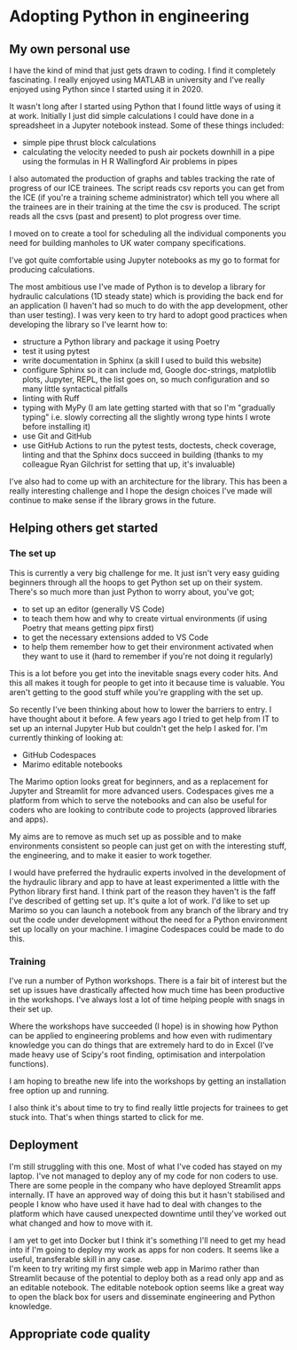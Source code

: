# Adopting Python in engineering  
## My own personal use

I have the kind of mind that just gets drawn to coding. I find it completely fascinating. I really enjoyed using MATLAB in university and I've really enjoyed using Python since I started using it in 2020.  

It wasn't long after I started using Python that I found little ways of using it at work. Initially I just did simple calculations I could have done in a spreadsheet in a Jupyter notebook instead. Some of these things included:  

* simple pipe thrust block calculations  
* calculating the velocity needed to push air pockets downhill in a pipe using the formulas in H R Wallingford Air problems in pipes   

I also automated the production of graphs and tables tracking the rate of progress of our ICE trainees. The script reads csv reports you can get from the ICE (if you're a training scheme administrator) which tell you where all the trainees are in their training at the time the csv is produced. The script reads all the csvs (past and present) to plot progress over time.  

I moved on to create a tool for scheduling all the individual components you need for building manholes to UK water company specifications.  

I've got quite comfortable using Jupyter notebooks as my go to format for producing calculations.  

The most ambitious use I've made of Python is to develop a library for hydraulic calculations (1D steady state) which is providing the back end for an application (I haven't had so much to do with the app development, other than user testing). I was very keen to try hard to adopt good practices when developing the library so I've learnt how to:

* structure a Python library and package it using Poetry  
* test it using pytest  
* write documentation in Sphinx (a skill I used to build this website)  
* configure Sphinx so it can include md, Google doc-strings, matplotlib plots, Jupyter, REPL, the list goes on, so much configuration and so many little syntactical pitfalls  
* linting with Ruff  
* typing with MyPy (I am late getting started with that so I'm "gradually typing" i.e. slowly correcting all the slightly wrong type hints I wrote before installing it)  
* use Git and GitHub  
* use GitHub Actions to run the pytest tests, doctests, check coverage, linting and that the Sphinx docs succeed in building (thanks to my colleague Ryan Gilchrist for setting that up, it's invaluable)  

I've also had to come up with an architecture for the library. This has been a really interesting challenge and I hope the design choices I've made will continue to make sense if the library grows in the future.  

## Helping others get started  

### The set up

This is currently a very big challenge for me. It just isn't very easy guiding beginners through all the hoops to get Python set up on their system. There's so much more than just Python to worry about, you've got;  

* to set up an editor (generally VS Code)  
* to teach them how and why to create virtual environments (if using Poetry that means getting pipx first)  
* to get the necessary extensions added to VS Code  
* to help them remember how to get their environment activated when they want to use it (hard to remember if you're not doing it regularly)  

This is a lot before you get into the inevitable snags every coder hits. And this all makes it tough for people to get into it because time is valuable. You aren't getting to the good stuff while you're grappling with the set up. 

So recently I've been thinking about how to lower the barriers to entry. I have thought about it before. A few years ago I tried to get help from IT to set up an internal Jupyter Hub but couldn't get the help I asked for. I'm currently thinking of looking at:  

* GitHub Codespaces  
* Marimo editable notebooks  

The Marimo option looks great for beginners, and as a replacement for Jupyter and Streamlit for more advanced users. Codespaces gives me a platform from which to serve the notebooks and can also be useful for coders who are looking to contribute code to projects (approved libraries and apps).  

My aims are to remove as much set up as possible and to make environments consistent so people can just get on with the interesting stuff, the engineering, and to make it easier to work together.  

I would have preferred the hydraulic experts involved in the development of the hydraulic library and app to have at least experimented a little with the Python library first hand. I think part of the reason they haven't is the faff I've described of getting set up. It's quite a lot of work. I'd like to set up Marimo so you can launch a notebook from any branch of the library and try out the code under development without the need for a Python environment set up locally on your machine. I imagine Codespaces could be made to do this.  

### Training  

I've run a number of Python workshops. There is a fair bit of interest but the set up issues have drastically affected how much time has been productive in the workshops. I've always lost a lot of time helping people with snags in their set up.  

Where the workshops have succeeded (I hope) is in showing how Python can be applied to engineering problems and how even with rudimentary knowledge you can do things that are extremely hard to do in Excel (I've made heavy use of Scipy's root finding, optimisation and interpolation functions).  

I am hoping to breathe new life into the workshops by getting an installation free option up and running.  

I also think it's about time to try to find really little projects for trainees to get stuck into. That's when things started to click for me.  

## Deployment  

I'm still struggling with this one. Most of what I've coded has stayed  on my laptop. I've not managed to deploy any of my code for non coders to use. There are some people in the company who have deployed Streamlit apps internally. IT have an approved way of doing this but it hasn't stabilised and people I know who have used it have had to deal with changes to the platform which have caused unexpected downtime until they've worked out what changed and how to move with it.  

I am yet to get into Docker but I think it's something I'll need to get my head into if I'm going to deploy my work as apps for non coders. It seems like a useful, transferable skill in any case.   
I'm keen to try writing my first simple web app in Marimo rather than Streamlit because of the potential to deploy both as a read only app and as an editable notebook. The editable notebook option seems like a great way to open the black box for users and disseminate engineering and Python knowledge.  

## Appropriate code quality  



